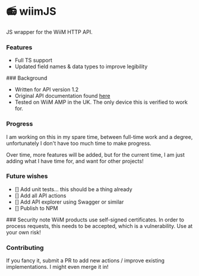# 📻 wiimJS

JS wrapper for the WiiM HTTP API.

### Features

- Full TS support
- Updated field names & data types to improve legibility

### Background

- Written for API version 1.2
- Original API documentation found [here](https://www.wiimhome.com/pdf/HTTP%20API%20for%20WiiM%20Products.pdf)
- Tested on WiiM AMP in the UK. The only device this is verified to work for.

### Progress

I am working on this in my spare time, between full-time work and a degree, unfortunately I don't have too much time to make progress.

Over time, more features will be added, but for the current time, I am just adding what I have time for, and want for other projects!

### Future wishes

- [] Add unit tests... this should be a thing already
- [] Add all API actions
- [] Add API explorer using Swagger or similar
- [] Publish to NPM

### Security note
WiiM products use self-signed certificates. In order to process requests, this needs to be accepted, which is a vulnerability. Use at your own risk!

### Contributing

If you fancy it, submit a PR to add new actions / improve existing implementations. I might even merge it in!
